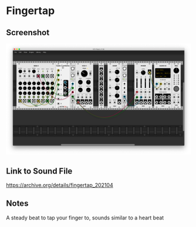 # Fingertap

## Screenshot

![Screenshot of VCV Rack Patch](screenshot.png)

## Link to Sound File

https://archive.org/details/fingertap_202104

## Notes

A steady beat to tap your finger to, sounds similar to a heart beat
